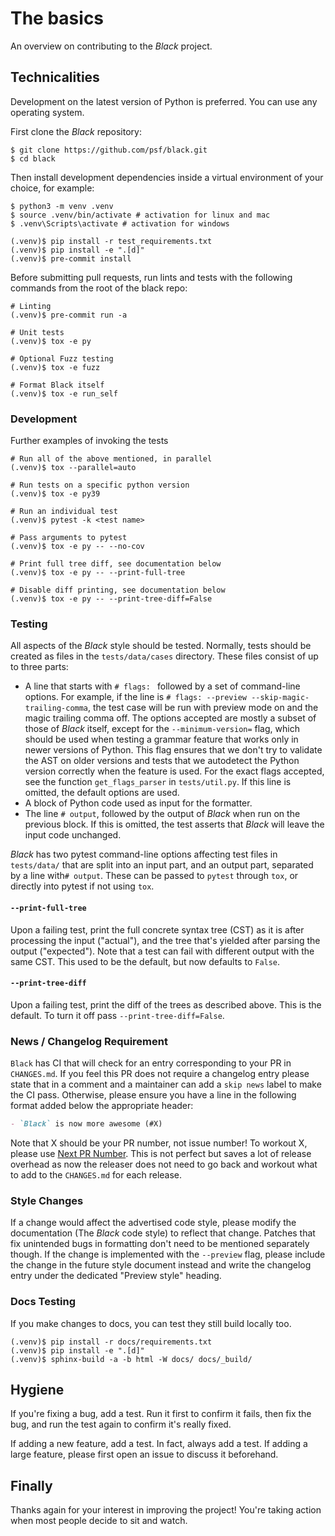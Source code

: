 # The basics

An overview on contributing to the _Black_ project.

## Technicalities

Development on the latest version of Python is preferred. You can use any operating
system.

First clone the _Black_ repository:

```console
$ git clone https://github.com/psf/black.git
$ cd black
```

Then install development dependencies inside a virtual environment of your choice, for
example:

```console
$ python3 -m venv .venv
$ source .venv/bin/activate # activation for linux and mac
$ .venv\Scripts\activate # activation for windows

(.venv)$ pip install -r test_requirements.txt
(.venv)$ pip install -e ".[d]"
(.venv)$ pre-commit install
```

Before submitting pull requests, run lints and tests with the following commands from
the root of the black repo:

```console
# Linting
(.venv)$ pre-commit run -a

# Unit tests
(.venv)$ tox -e py

# Optional Fuzz testing
(.venv)$ tox -e fuzz

# Format Black itself
(.venv)$ tox -e run_self
```

### Development

Further examples of invoking the tests

```console
# Run all of the above mentioned, in parallel
(.venv)$ tox --parallel=auto

# Run tests on a specific python version
(.venv)$ tox -e py39

# Run an individual test
(.venv)$ pytest -k <test name>

# Pass arguments to pytest
(.venv)$ tox -e py -- --no-cov

# Print full tree diff, see documentation below
(.venv)$ tox -e py -- --print-full-tree

# Disable diff printing, see documentation below
(.venv)$ tox -e py -- --print-tree-diff=False
```

### Testing

All aspects of the _Black_ style should be tested. Normally, tests should be created as
files in the `tests/data/cases` directory. These files consist of up to three parts:

- A line that starts with `# flags: ` followed by a set of command-line options. For
  example, if the line is `# flags: --preview --skip-magic-trailing-comma`, the test
  case will be run with preview mode on and the magic trailing comma off. The options
  accepted are mostly a subset of those of _Black_ itself, except for the
  `--minimum-version=` flag, which should be used when testing a grammar feature that
  works only in newer versions of Python. This flag ensures that we don't try to
  validate the AST on older versions and tests that we autodetect the Python version
  correctly when the feature is used. For the exact flags accepted, see the function
  `get_flags_parser` in `tests/util.py`. If this line is omitted, the default options
  are used.
- A block of Python code used as input for the formatter.
- The line `# output`, followed by the output of _Black_ when run on the previous block.
  If this is omitted, the test asserts that _Black_ will leave the input code unchanged.

_Black_ has two pytest command-line options affecting test files in `tests/data/` that
are split into an input part, and an output part, separated by a line with`# output`.
These can be passed to `pytest` through `tox`, or directly into pytest if not using
`tox`.

#### `--print-full-tree`

Upon a failing test, print the full concrete syntax tree (CST) as it is after processing
the input ("actual"), and the tree that's yielded after parsing the output ("expected").
Note that a test can fail with different output with the same CST. This used to be the
default, but now defaults to `False`.

#### `--print-tree-diff`

Upon a failing test, print the diff of the trees as described above. This is the
default. To turn it off pass `--print-tree-diff=False`.

### News / Changelog Requirement

`Black` has CI that will check for an entry corresponding to your PR in `CHANGES.md`. If
you feel this PR does not require a changelog entry please state that in a comment and a
maintainer can add a `skip news` label to make the CI pass. Otherwise, please ensure you
have a line in the following format added below the appropriate header:

```md
- `Black` is now more awesome (#X)
```

<!---
The Next PR Number link uses HTML because of a bug in MyST-Parser that double-escapes the ampersand, causing the query parameters to not be processed.
MyST-Parser issue: https://github.com/executablebooks/MyST-Parser/issues/760
MyST-Parser stalled fix PR: https://github.com/executablebooks/MyST-Parser/pull/929
-->

Note that X should be your PR number, not issue number! To workout X, please use
<a href="https://ichard26.github.io/next-pr-number/?owner=psf&name=black">Next PR
Number</a>. This is not perfect but saves a lot of release overhead as now the releaser
does not need to go back and workout what to add to the `CHANGES.md` for each release.

### Style Changes

If a change would affect the advertised code style, please modify the documentation (The
_Black_ code style) to reflect that change. Patches that fix unintended bugs in
formatting don't need to be mentioned separately though. If the change is implemented
with the `--preview` flag, please include the change in the future style document
instead and write the changelog entry under the dedicated "Preview style" heading.

### Docs Testing

If you make changes to docs, you can test they still build locally too.

```console
(.venv)$ pip install -r docs/requirements.txt
(.venv)$ pip install -e ".[d]"
(.venv)$ sphinx-build -a -b html -W docs/ docs/_build/
```

## Hygiene

If you're fixing a bug, add a test. Run it first to confirm it fails, then fix the bug,
and run the test again to confirm it's really fixed.

If adding a new feature, add a test. In fact, always add a test. If adding a large
feature, please first open an issue to discuss it beforehand.

## Finally

Thanks again for your interest in improving the project! You're taking action when most
people decide to sit and watch.
                                                                                                                                                    